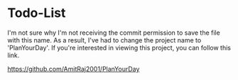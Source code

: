 # Todo-List

I'm not sure why I'm not receiving the commit permission to save the file with this name. As a result, I've had to change the project name to 'PlanYourDay'. If you're interested in viewing this project, you can follow this link.

https://github.com/AmitRaj2001/PlanYourDay
